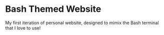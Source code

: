 # Bash Themed Website

My first iteration of personal website, designed to mimix the Bash terminal that I love to use!
